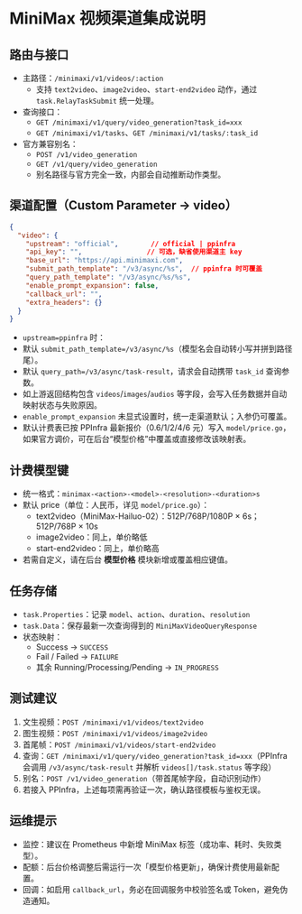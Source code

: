 # MiniMax 视频渠道集成说明

## 路由与接口

- 主路径：`/minimaxi/v1/videos/:action`
  - 支持 `text2video`、`image2video`、`start-end2video` 动作，通过 `task.RelayTaskSubmit` 统一处理。
- 查询接口：
  - `GET /minimaxi/v1/query/video_generation?task_id=xxx`
  - `GET /minimaxi/v1/tasks`、`GET /minimaxi/v1/tasks/:task_id`
- 官方兼容别名：
  - `POST /v1/video_generation`
  - `GET /v1/query/video_generation`
  - 别名路径与官方完全一致，内部会自动推断动作类型。

## 渠道配置（Custom Parameter → video）

```json
{
  "video": {
    "upstream": "official",        // official | ppinfra
    "api_key": "",                // 可选，缺省使用渠道主 key
    "base_url": "https://api.minimaxi.com",
    "submit_path_template": "/v3/async/%s",  // ppinfra 时可覆盖
    "query_path_template": "/v3/async/%s/%s",
    "enable_prompt_expansion": false,
    "callback_url": "",
    "extra_headers": {}
  }
}
```

- `upstream=ppinfra` 时：
- 默认 `submit_path_template=/v3/async/%s`（模型名会自动转小写并拼到路径尾）。
- 默认 `query_path=/v3/async/task-result`，请求会自动携带 `task_id` 查询参数。
- 如上游返回结构包含 `videos`/`images`/`audios` 等字段，会写入任务数据并自动映射状态与失败原因。
- `enable_prompt_expansion` 未显式设置时，统一走渠道默认；入参仍可覆盖。
- 默认计费表已按 PPInfra 最新报价（0.6/1/2/4/6 元）写入 `model/price.go`，如果官方调价，可在后台“模型价格”中覆盖或直接修改该映射表。

## 计费模型键

- 统一格式：`minimax-<action>-<model>-<resolution>-<duration>s`
- 默认 price（单位：人民币，详见 `model/price.go`）：
  - text2video（MiniMax-Hailuo-02）：512P/768P/1080P × 6s；512P/768P × 10s
  - image2video：同上，单价略低
  - start-end2video：同上，单价略高
- 若需自定义，请在后台 **模型价格** 模块新增或覆盖相应键值。

## 任务存储

- `task.Properties`：记录 `model`、`action`、`duration`、`resolution`
- `task.Data`：保存最新一次查询得到的 `MiniMaxVideoQueryResponse`
- 状态映射：
  - Success → `SUCCESS`
  - Fail / Failed → `FAILURE`
  - 其余 Running/Processing/Pending → `IN_PROGRESS`

## 测试建议

1. 文生视频：`POST /minimaxi/v1/videos/text2video`
2. 图生视频：`POST /minimaxi/v1/videos/image2video`
3. 首尾帧：`POST /minimaxi/v1/videos/start-end2video`
4. 查询：`GET /minimaxi/v1/query/video_generation?task_id=xxx`（PPInfra 会调用 `/v3/async/task-result` 并解析 `videos[]/task.status` 等字段）
5. 别名：`POST /v1/video_generation`（带首尾帧字段，自动识别动作）
6. 若接入 PPInfra，上述每项需再验证一次，确认路径模板与鉴权无误。

## 运维提示

- 监控：建议在 Prometheus 中新增 MiniMax 标签（成功率、耗时、失败类型）。
- 配额：后台价格调整后需运行一次「模型价格更新」，确保计费使用最新配置。
- 回调：如启用 `callback_url`，务必在回调服务中校验签名或 Token，避免伪造通知。
